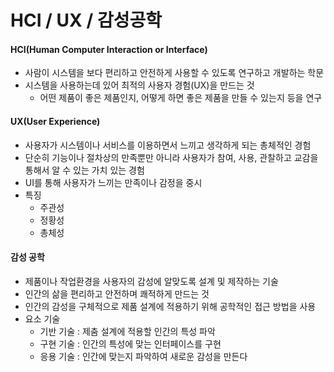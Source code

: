 # HCI / UX / 감성공학

#### HCI(Human Computer Interaction or Interface)

- 사람이 시스템을 보다 편리하고 안전하게 사용할 수 있도록 연구하고 개발하는 학문
- 시스템을 사용하는데 있어 최적의 사용자 경험(UX)을 만드는 것
  - 어떤 제품이 좋은 제품인지, 어떻게 하면 좋은 제품을 만들 수 있는지 등을 연구



#### UX(User Experience)

- 사용자가 시스템이나 서비스를 이용하면서 느끼고 생각하게 되는 총체적인 경험
- 단순히 기능이나 절차상의 만족뿐만 아니라 사용자가 참여, 사용, 관찰하고 교감을 통해서 알 수 있는 가치 있는 경험
- UI를 통해 사용자가 느끼는 만족이나 감정을 중시
- 특징
  - 주관성 
  - 정황성
  - 총체성



#### 감성 공학

- 제품이나 작업환경을 사용자의 감성에 알맞도록 설계 및 제작하는 기술
- 인간의 삶을 편리하고 안전하며 쾌적하게 만드는 것
- 인간의 감성을 구체적으로 제품 설계에 적용하기 위해 공학적인 접근 방법을 사용
- 요소 기술
  - 기반 기술 : 제춤 설계에 적용할 인간의 특성 파악
  - 구현 기술 : 인간의 특성에 맞는 인터페이스를 구현
  - 응용 기술 : 인간에 맞는지 파악하여 새로운 감성을 만든다